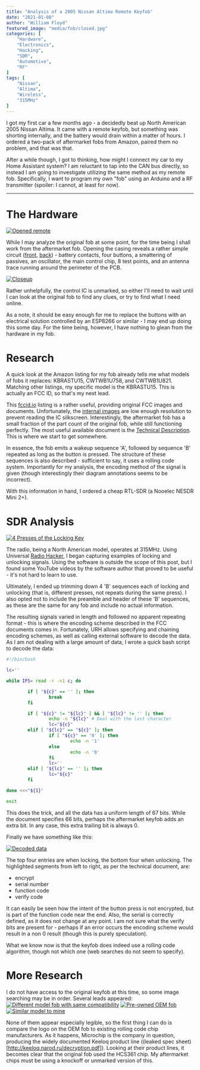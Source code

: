 ```yaml
---
title: "Analysis of a 2005 Nissan Altima Remote Keyfob"
date: "2021-01-08"
author: "William Floyd"
featured_image: "media/fob/closed.jpg"
categories: [
    "Hardware",
    "Electronics",
    "Hacking",
    "SDR",
    "Automotive",
    "RF"
]
tags: [
    "Nissan",
    "Altima",
    "Wireless",
    "315MHz"
]
---
```


I got my first car a few months ago - a decidedly beat up North American 2005 Nissan Altima.
It came with a remote keyfob, but something was shorting internally, and the battery would drain within a matter of hours.
I ordered a two-pack of aftermarket fobs from Amazon, paired them no problem, and that was that.

After a while though, I got to thinking, how might I connect my car to my Home Assistant system?
I am reluctant to tap into the CAN bus directly, so instead I am going to investigate utilizing the same method as my remote fob. Specifically, I want to program my own "fob" using an Arduino and a RF transmitter (spoiler: I cannot, at least for now).

***

# The Hardware

[![Opened remote](media/fob/opened.jpg)](media/src/fob/opened.jpg)

While I may analyze the original fob at some point, for the time being I shall work from the aftermarket fob.
Opening the casing reveals a rather simple circuit ([front](media/fob/pcb_front.jpg), [back](media/fob/pcb_back.jpg)) - battery contacts, four buttons, a smattering of passives, an oscillator, the main control chip, 8 test points, and an antenna trace running around the perimeter of the PCB.

[![Closeup](media/fob/closeup.jpg)](media/src/fob/closeup.jpg)

Rather unhelpfully, the control IC is unmarked, so either I'll need to wait until I can look at the original fob to find any clues, or try to find what I need online.

As a note, it should be easy enough for me to replace the buttons with an electrical solution controlled by an ESP8266 or similar - I may end up doing this some day.
For the time being, however, I have nothing to glean from the hardware in my fob.

# Research

A quick look at the Amazon listing for my fob already tells me what models of fobs it replaces: KBRASTU15, CWTWB1U758, and CWTWB1U821.
Matching other listings, my specific model is the KBRASTU15.
This is actually an FCC ID, so that's my next lead.

This [fccid.io](https://fccid.io/KBRASTU15) listing is a rather useful, providing original FCC images and documents.
Unfortunately, the [internal images](https://fccid.io/KBRASTU15/Internal-Photos/Internal-Photos-140601.pdf) are low enough resolution to prevent reading the IC silkscreen.
Interestingly, the aftermarket fob has a small fraction of the part count of the original fob, while still functioning perfectly.
The most useful available document is the [Technical Description](https://fccid.io/KBRASTU15/Operational-Description/Technical-Description-139545.pdf).
This is where we start to get somewhere.

In essence, the fob emits a wakeup sequence 'A', followed by sequence 'B' repeated as long as the button is pressed.
The structure of these sequences is also described - sufficient to say, it uses a rolling code system.
Importantly for my analysis, the encoding method of the signal is given (though interestingly their diagram annotations seems to be incorrect).

With this information in hand, I ordered a cheap RTL-SDR (a Nooelec NESDR Mini 2+).

# SDR Analysis

[![4 Presses of the Locking Key](media/4_locks.png)](media/4_locks.png)

The radio, being a North American model, operates at 315MHz.
Using Universal [Radio Hacker](https://github.com/jopohl/urh), I began capturing examples of locking and unlocking signals.
Using the software is outside the scope of this post, but I found some YouTube videos by the software author that proved to be useful - it's not hard to learn to use.

Ultimately, I ended up trimming down 4 'B' sequences each of locking and unlocking (that is, different presses, not repeats during the same press).
I also opted not to include the preamble and header of these 'B' sequences, as these are the same for any fob and include no actual information.

The resulting signals varied in length and followed no apparent repeating format - this is where the encoding scheme described in the FCC documents comes in.
Fortunately, URH allows specifying and chaining encoding schemes, as well as calling external software to decode the data.
As I am not dealing with a large amount of data, I wrote a quick bash script to decode the data:

```bash
#!/bin/bash

lc=''

while IFS= read -r -n1 c; do

        if [ "${c}" == '' ]; then
                break
        fi

        if [ "${c}" != "${lc}" ] && [ "${lc}" != '' ]; then
                echo -n "${lc}" # Deal with the last character
                lc="${c}"
        elif [ "${lc}" == "${c}" ]; then
                if [ "${c}" == '0' ]; then
                        echo -n '1'
                else
                        echo -n '0'
                fi
                lc=''
        elif [ "${lc}" == '' ]; then
                lc="${c}"
        fi

done <<<"${1}"

exit

```

This does the trick, and all the data has a uniform length of 67 bits.
While the document specifies 66 bits, perhaps the aftermarket keyfob adds an extra bit.
In any case, this extra trailing bit is always 0.

Finally we have something like this:

[![Decoded data](media/decoded.png)](media/decoded.png)

The top four entries are when locking, the bottom four when unlocking.
The highlighted segments from left to right, as per the technical document, are:
* encrypt
* serial number
* function code
* verify code

It can easily be seen how the intent of the button press is not encrypted, but is part of the function code near the end.
Also, the serial is correctly defined, as it does not change at any point.
I am not sure what the verify bits are present for - perhaps if an error occurs the encoding scheme would result in a non 0 result (though this is purely speculation).

What we know now is that the keyfob does indeed use a rolling code algorithm, though not which one (web searches do not seem to specify).

# More Research

I do not have access to the original keyfob at this time, so some image searching may be in order.
Several leads appeared:
[![Different model fob with same compatibility](media/research/alt_1.jpg)](media/research/alt_1.jpg)
[![Pre-owned OEM fob](media/research/alt_2.jpg)](media/research/alt_2.jpg)
[![Similar model to mine](media/research/alt_3.jpg)](media/research/alt_3.jpg)

None of them appear especially legible, so the first thing I can do is compare the logo on the OEM fob to existing rolling code chip manufacturers.
As it happens, Microchip is the company in question, producing the widely documented Keeloq product line ((leaked spec sheet)[http://keeloq.narod.ru/decryption.pdf]).
Looking at their product lines, it becomes clear that the original fob used the HCS361 chip.
My aftermarket chips must be using a knockoff or unmarked version of this.